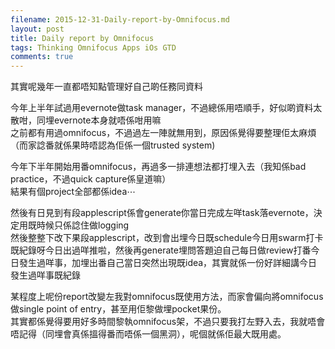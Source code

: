 ```yaml
---
filename: 2015-12-31-Daily-report-by-Omnifocus.md
layout: post
title: Daily report by Omnifocus
tags: Thinking Omnifocus Apps iOs GTD 
comments: true
---
```


其實呢幾年一直都唔知點管理好自己啲任務同資料  

今年上半年試過用evernote做task manager，不過總係用唔順手，好似啲資料太散咁，同埋evernote本身就唔係咁用嘛  
之前都有用過omnifocus，不過過左一陣就無用到，原因係覺得要整理佢太麻煩（而家諗番就係果時唔認為佢係一個trusted system)  

今年下半年開始用番omnifocus，再過多一排連想法都打埋入去（我知係bad practice，不過quick capture係皇道嘛）  
結果有個project全部都係idea⋯  

然後有日見到有段applescript係會generate你當日完成左咩task落evernote，決定用既時候只係諗住做logging  
然後整整下改下果段applescript，改到會出埋今日既schedule今日用swarm打卡既紀錄呀今日出過咩推啦，然後再generate埋問答題迫自己每日做review打番今日發生過咩事，加埋出番自己當日突然出現既idea，其實就係一份好詳細講今日發生過咩事既紀錄  

某程度上呢份report改變左我對omnifocus既使用方法，而家會偏向將omnifocus做single point of entry，甚至用佢黎做埋pocket果份。  
其實都係覺得要用好多時間黎執omnifocus架，不過只要我打左野入去，我就唔會唔記得（同埋會真係搵得番而唔係一個黑洞），呢個就係佢最大既用處。